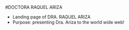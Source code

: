 #DOCTORA RAQUEL ARIZA

- Landing page of DRA. RAQUEL ARIZA
- Purpose: presenting Dra. Ariza to the world wide web!